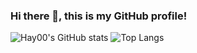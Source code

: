 ### Hi there 👋, this is my GitHub profile!

<div>
  

![Hay00's GitHub stats](https://github-readme-stats.vercel.app/api?username=Hay00&show_icons=true&theme=nord)
![Top Langs](https://github-readme-stats.vercel.app/api/top-langs/?username=Hay00&theme=nord&layout=compact&langs_count=15)


<!--
**Hay00/Hay00** is a ✨ _special_ ✨ repository because its `README.md` (this file) appears on your GitHub profile.


[![Anurag's GitHub stats](https://github-readme-stats.vercel.app/api?username=anuraghazra)](https://github.com/anuraghazra/github-readme-stats)


Here are some ideas to get you started:

- 🔭 I’m currently working on ...
- 🌱 I’m currently learning ...
- 👯 I’m looking to collaborate on ...
- 🤔 I’m looking for help with ...
- 💬 Ask me about ...
- 📫 How to reach me: ...
- 😄 Pronouns: ...
- ⚡ Fun fact: ...
-->
